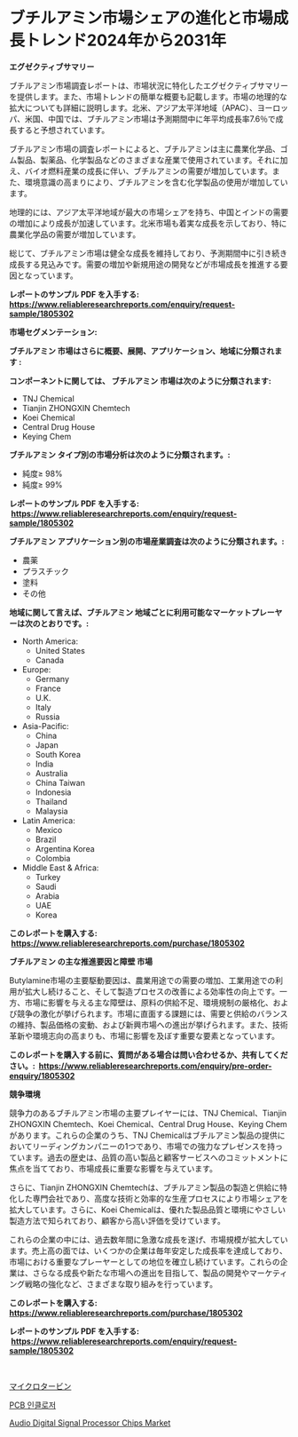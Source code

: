 <p><h1>ブチルアミン市場シェアの進化と市場成長トレンド2024年から2031年</h1></p><p><strong>エグゼクティブサマリー</strong></p>
<p><p>ブチルアミン市場調査レポートは、市場状況に特化したエグゼクティブサマリーを提供します。また、市場トレンドの簡単な概要も記載します。市場の地理的な拡大についても詳細に説明します。北米、アジア太平洋地域（APAC）、ヨーロッパ、米国、中国では、ブチルアミン市場は予測期間中に年平均成長率7.6％で成長すると予想されています。</p><p>ブチルアミン市場の調査レポートによると、ブチルアミンは主に農業化学品、ゴム製品、製薬品、化学製品などのさまざまな産業で使用されています。それに加え、バイオ燃料産業の成長に伴い、ブチルアミンの需要が増加しています。また、環境意識の高まりにより、ブチルアミンを含む化学製品の使用が増加しています。</p><p>地理的には、アジア太平洋地域が最大の市場シェアを持ち、中国とインドの需要の増加により成長が加速しています。北米市場も着実な成長を示しており、特に農業化学品の需要が増加しています。</p><p>総じて、ブチルアミン市場は健全な成長を維持しており、予測期間中に引き続き成長する見込みです。需要の増加や新規用途の開発などが市場成長を推進する要因となっています。</p></p>
<p><strong>レポートのサンプル PDF を入手する: <a href="https://www.reliableresearchreports.com/enquiry/request-sample/1805302">https://www.reliableresearchreports.com/enquiry/request-sample/1805302</a></strong></p>
<p><strong>市場セグメンテーション:</strong></p>
<p><strong> ブチルアミン 市場はさらに概要、展開、アプリケーション、地域に分類されます :</strong></p>
<p><strong>コンポーネントに関しては、 ブチルアミン 市場は次のように分類されます: &nbsp;</strong></p>
<p><ul><li>TNJ Chemical</li><li>Tianjin ZHONGXIN Chemtech</li><li>Koei Chemical</li><li>Central Drug House</li><li>Keying Chem</li></ul></p>
<p><strong> ブチルアミン タイプ別の市場分析は次のように分類されます。:</strong></p>
<p><ul><li>純度≥ 98%</li><li>純度≥ 99%</li></ul></p>
<p><strong>レポートのサンプル PDF を入手する: &nbsp;<a href="https://www.reliableresearchreports.com/enquiry/request-sample/1805302">https://www.reliableresearchreports.com/enquiry/request-sample/1805302</a></strong></p>
<p><strong> ブチルアミン アプリケーション別の市場産業調査は次のように分類されます。:</strong></p>
<p><ul><li>農薬</li><li>プラスチック</li><li>塗料</li><li>その他</li></ul></p>
<p><strong>地域に関して言えば、ブチルアミン 地域ごとに利用可能なマーケットプレーヤーは次のとおりです。:</strong></p>
<p><ul>
    <li>
        North America:
        <ul>
            <li>United States</li>
            <li>Canada</li>
        </ul>
    </li>
    <li>
        Europe:
        <ul>
            <li>Germany</li>
            <li>France</li>
            <li>U.K.</li>
            <li>Italy</li>
            <li>Russia</li>
        </ul>
    </li>
    <li>
        Asia-Pacific:
        <ul>
            <li>China</li>
            <li>Japan</li>
            <li>South Korea</li>
            <li>India</li>
            <li>Australia</li>
            <li>China Taiwan</li>
            <li>Indonesia</li>
            <li>Thailand</li>
            <li>Malaysia</li>
        </ul>
    </li>
    <li>
        Latin America:
        <ul>
            <li>Mexico</li>
            <li>Brazil</li>
            <li>Argentina Korea</li>
            <li>Colombia</li>
        </ul>
    </li>
    <li>
        Middle East & Africa:
        <ul>
            <li>Turkey</li>
            <li>Saudi</li>
            <li>Arabia</li>
            <li>UAE</li>
            <li>Korea</li>
        </ul>
    </li>
    </ul></p>
<p><strong>このレポートを購入する: &nbsp;<a href="https://www.reliableresearchreports.com/purchase/1805302">https://www.reliableresearchreports.com/purchase/1805302</a></strong></p>
<p><strong>ブチルアミン の主な推進要因と障壁 市場</strong></p>
<p><p>Butylamine市場の主要駆動要因は、農業用途での需要の増加、工業用途での利用が拡大し続けること、そして製造プロセスの改善による効率性の向上です。一方、市場に影響を与える主な障壁は、原料の供給不足、環境規制の厳格化、および競争の激化が挙げられます。市場に直面する課題には、需要と供給のバランスの維持、製品価格の変動、および新興市場への進出が挙げられます。また、技術革新や環境志向の高まりも、市場に影響を及ぼす重要な要素となっています。</p></p>
<p><strong>このレポートを購入する前に、質問がある場合は問い合わせるか、共有してください。:&nbsp; <a href="https://www.reliableresearchreports.com/enquiry/pre-order-enquiry/1805302">https://www.reliableresearchreports.com/enquiry/pre-order-enquiry/1805302</a></strong></p>
<p><strong>競争環境</strong></p>
<p><p>競争力のあるブチルアミン市場の主要プレイヤーには、TNJ Chemical、Tianjin ZHONGXIN Chemtech、Koei Chemical、Central Drug House、Keying Chemがあります。これらの企業のうち、TNJ Chemicalはブチルアミン製品の提供においてリーディングカンパニーの1つであり、市場での強力なプレゼンスを持っています。過去の歴史は、品質の高い製品と顧客サービスへのコミットメントに焦点を当てており、市場成長に重要な影響を与えています。</p><p>さらに、Tianjin ZHONGXIN Chemtechは、ブチルアミン製品の製造と供給に特化した専門会社であり、高度な技術と効率的な生産プロセスにより市場シェアを拡大しています。さらに、Koei Chemicalは、優れた製品品質と環境にやさしい製造方法で知られており、顧客から高い評価を受けています。</p><p>これらの企業の中には、過去数年間に急激な成長を遂げ、市場規模が拡大しています。売上高の面では、いくつかの企業は毎年安定した成長率を達成しており、市場における重要なプレーヤーとしての地位を確立し続けています。これらの企業は、さらなる成長や新たな市場への進出を目指して、製品の開発やマーケティング戦略の強化など、さまざまな取り組みを行っています。</p></p>
<p><strong>このレポートを購入する: &nbsp; <a href="https://www.reliableresearchreports.com/purchase/1805302">https://www.reliableresearchreports.com/purchase/1805302</a></strong></p>
<p><strong>レポートのサンプル PDF を入手する: &nbsp;<a href="https://www.reliableresearchreports.com/enquiry/request-sample/1805302">https://www.reliableresearchreports.com/enquiry/request-sample/1805302</a></strong><strong></strong></p>
<p>&nbsp;</p>
<p><p><a href="https://medium.com/@jasoniller59/%E3%83%9E%E3%82%A4%E3%82%AF%E3%83%AD%E3%82%BF%E3%83%BC%E3%83%93%E3%83%B3%E5%B8%82%E5%A0%B4%E5%88%86%E6%9E%90-%E3%81%9D%E3%81%AEcagr-%E5%B8%82%E5%A0%B4%E3%82%BB%E3%82%B0%E3%83%A1%E3%83%B3%E3%83%86%E3%83%BC%E3%82%B7%E3%83%A7%E3%83%B3-%E3%81%8A%E3%82%88%E3%81%B3%E4%B8%96%E7%95%8C%E7%9A%84%E3%81%AA%E7%94%A3%E6%A5%AD%E6%A6%82%E8%A6%81-a628bdd44028">マイクロタービン</a></p><p><a href="https://github.com/iansanftyord09878/Market-Research-Report-List-1/blob/main/641203512818.md">PCB 인클로저</a></p><p><a href="https://github.com/Alonsoolds3wq1d81czn8rbol/Market-Research-Report-List-1/blob/main/audio-digital-signal-processor-chips-market.md">Audio Digital Signal Processor Chips Market</a></p></p>